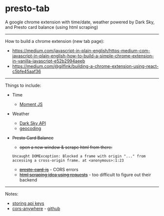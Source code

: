 # presto-tab
A google chrome extension with time/date, weather powered by Dark Sky, and Presto card balance (using html scraping)

---
How to build a chrome extension (new tab page):  
- https://medium.com/javascript-in-plain-english/https-medium-com-javascript-in-plain-english-how-to-build-a-simple-chrome-extension-in-vanilla-javascript-e52b2994aeeb
- https://medium.com/@gilfink/building-a-chrome-extension-using-react-c5bfe45aaf36
---
Things to include:  
- Time
	- [Moment JS](https://momentjs.com/)
- Weather
	- [Dark Sky API](https://darksky.net/dev/docs#forecast-request)
	- [geocoding](https://locationiq.com/)
- ~~Presto Card Balance~~
	- ~~open a new window & scrape html from there:~~

	```Uncaught DOMException: Blocked a frame with origin "..." from accessing a cross-origin frame. at <anonymous>:1:23```

	- ~~[presto-card-js](https://github.com/bitbearstudio/presto-card-js)~~ - CORS errors
	- ~~[html scraping idea using requests](https://stackoverflow.com/questions/44269313/how-to-check-presto-card-balance-without-an-account-using-only-python-requests)~~ - too difficult to figure out their backend

---
Notes:
- [storing api keys](https://medium.com/better-programming/using-environment-variables-in-reactjs-9ad9c5322408)
- [cors-anywhere](https://cors-anywhere.herokuapp.com/) - [github](https://github.com/Rob--W/cors-anywhere)
